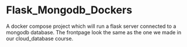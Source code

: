 # Flask_Mongodb_Dockers
A docker compose project which will run a flask server connected to a mongodb database. The frontpage look the same as the one we made in our cloud_database course.
